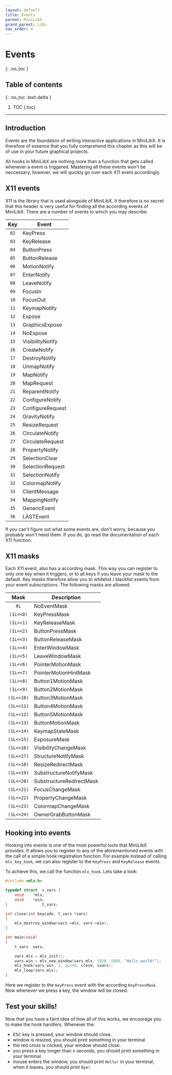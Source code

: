 ```yaml
---
layout: default
title: Events
parent: MiniLibX
grand_parent: Libs
nav_order: 4
---
```


# Events
{: .no_toc }

## Table of contents
{: .no_toc .text-delta }

1. TOC
{:toc}

---

## Introduction

Events are the foundation of writing interactive applications in MiniLibX. It is
therefore of essence that you fully comprehend this chapter as this will be of
use in your future graphical projects.

All hooks in MiniLibX are nothing more than a function that gets called whenever
a event is triggered. Mastering all these events won't be neccessary, however,
we will quickly go over each X11 event accordingly.

## X11 events

X11 is the library that is used alongside of MiniLibX. It therefore is no secret
that this header is very useful for finding all the according events of
MiniLibX. There are a number of events to which you may describe.

Key  | Event
:---:| -----
`02` | KeyPress
`03` | KeyRelease
`04` | ButtonPress
`05` | ButtonRelease
`06` | MotionNotify
`07` | EnterNotify
`08` | LeaveNotify
`09` | FocusIn
`10` | FocusOut
`11` | KeymapNotify
`12` | Expose
`13` | GraphicsExpose
`14` | NoExpose
`15` | VisibilityNotify
`16` | CreateNotify
`17` | DestroyNotify
`18` | UnmapNotify
`19` | MapNotify
`20` | MapRequest
`21` | ReparentNotify
`22` | ConfigureNotify
`23` | ConfigureRequest
`24` | GravityNotify
`25` | ResizeRequest
`26` | CirculateNotify
`27` | CirculateRequest
`28` | PropertyNotify
`29` | SelectionClear
`30` | SelectionRequest
`31` | SelectionNotify
`32` | ColormapNotify
`33` | ClientMessage
`34` | MappingNotify
`35` | GenericEvent
`36` | LASTEvent

If you can't figure out what some events are, don't worry, because you probably
won't need them. If you do, go read the documentation of each X11 function.

## X11 masks

Each X11 event, also has a according mask. This way you can register to only
one key when it triggers, or to all keys if you leave your mask to the default.
Key masks therefore allow you to whitelist / blacklist events from your event
subscriptions. The following masks are allowed:

Mask       | Description
:---------:| -----------
`0L`       | NoEventMask
`(1L<<0)`  | KeyPressMask
`(1L<<1)`  | KeyReleaseMask
`(1L<<2)`  | ButtonPressMask
`(1L<<3)`  | ButtonReleaseMask
`(1L<<4)`  | EnterWindowMask
`(1L<<5)`  | LeaveWindowMask
`(1L<<6)`  | PointerMotionMask
`(1L<<7)`  | PointerMotionHintMask
`(1L<<8)`  | Button1MotionMask
`(1L<<9)`  | Button2MotionMask
`(1L<<10)` | Button3MotionMask
`(1L<<11)` | Button4MotionMask
`(1L<<12)` | Button5MotionMask
`(1L<<13)` | ButtonMotionMask
`(1L<<14)` | KeymapStateMask
`(1L<<15)` | ExposureMask
`(1L<<16)` | VisibilityChangeMask
`(1L<<17)` | StructureNotifyMask
`(1L<<18)` | ResizeRedirectMask
`(1L<<19)` | SubstructureNotifyMask
`(1L<<20)` | SubstructureRedirectMask
`(1L<<21)` | FocusChangeMask
`(1L<<22)` | PropertyChangeMask
`(1L<<23)` | ColormapChangeMask
`(1L<<24)` | OwnerGrabButtonMask

## Hooking into events

Hooking into events is one of the most powerful tools that MiniLibX provides. It
allows you to register to any of the aforementioned events with the call of a
simple hook registration function. For example instead of calling `mlx_key_hook`,
we can also register to the `KeyPress` and `KeyRelease` events.

To achieve this, we call the function `mlx_hook`. Lets take a look:

```c
#include <mlx.h>

typedef struct	s_vars {
	void	*mlx;
	void	*win;
}				t_vars;

int	close(int keycode, t_vars *vars)
{
	mlx_destroy_window(vars->mlx, vars->win);
}

int	main(void)
{
	t_vars	vars;

	vars.mlx = mlx_init();
	vars.win = mlx_new_window(vars.mlx, 1920, 1080, "Hello world!");
	mlx_hook(vars.win, 2, 1L<<0, close, &vars);
	mlx_loop(vars.mlx);
}
```

Here we register to the `KeyPress` event with the according `KeyPressMask`. Now
whenever we press a key, the window will be closed.

## Test your skills!

Now that you have a faint idea of how all of this works, we encourage you to
make the hook handlers. Whenever the:
- <kbd>ESC</kbd> key is pressed, your window should close.
- window is resized, you should print something in your terminal.
- the red cross is clicked, your window should close.
- you press a key longer than x seconds, you should print something in your
terminal.
- mouse enters the window, you should print `Hello!` in your terminal, when it
leaves, you should print `Bye!`.
